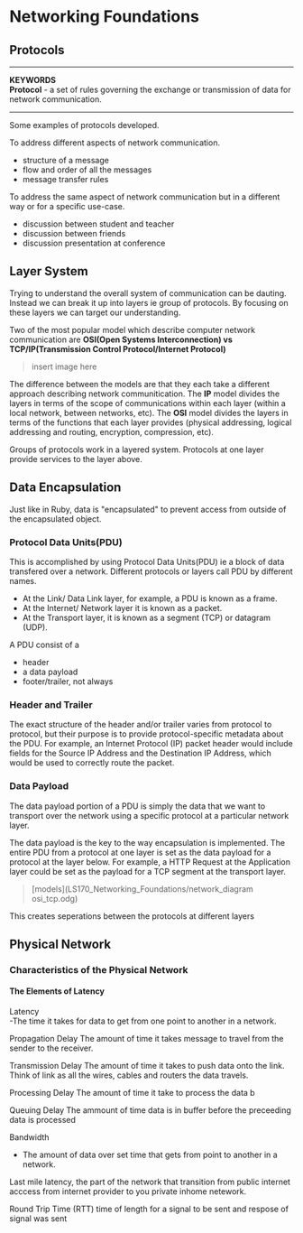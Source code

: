 # Networking Foundations


## Protocols

---

**KEYWORDS**<br/>
**Protocol** - a set of rules governing the exchange or transmission of data for network communication.

---

Some examples of protocols developed.

To address different aspects of network communication.
- structure of a message
- flow and order of all the messages
- message transfer rules

To address the same aspect of network communication but in a different way or for a specific use-case.
- discussion between student and teacher
- discussion between friends
- discussion presentation at conference

## Layer System

Trying to understand the overall system of communication can be dauting. Instead
we can break it up into layers ie group of protocols. By focusing on these
layers we can target our understanding.

Two of the most popular model which describe computer network communication are
**OSI(Open Systems Interconnection) vs TCP/IP(Transmission Control Protocol/Internet Protocol)**

> insert image here

The difference between the models are that they each take a different approach describing network communitication. The **IP** model divides the layers in terms of the scope of communications within each layer (within a local network, between networks, etc). The **OSI** model divides the layers in terms of the functions that each layer provides (physical addressing, logical addressing and routing, encryption, compression, etc).

Groups of protocols work in a layered system. Protocols at one layer provide services to the layer above.

## Data Encapsulation
Just like in Ruby, data is "encapsulated" to prevent access from outside of the encapsulated object.

### Protocol Data Units(PDU)
This is accomplished by using Protocol Data Units(PDU) ie a block of data
transfered over a network. Different protocols or layers call PDU by different
names.
- At the Link/ Data Link layer, for example, a PDU is known as a frame.
- At the Internet/ Network layer it is known as a packet.
- At the Transport layer, it is known as a segment (TCP) or datagram (UDP).

A PDU consist of a
- header
- a data payload
- footer/trailer, not always

### Header and Trailer
The exact structure of the header and/or trailer varies from protocol to
protocol, but their purpose is to provide protocol-specific metadata about
the PDU. For example, an Internet Protocol (IP) packet header would include
fields for the Source IP Address and the Destination IP Address, which would be
used to correctly route the packet.

### Data Payload
The data payload portion of a PDU is simply the data that we want to transport
over the network using a specific protocol at a particular network layer.

The data payload is the key to the way encapsulation is implemented. The entire
PDU from a protocol at one layer is set as the data payload for a protocol at
the layer below. For example, a HTTP Request at the Application layer could be
set as the payload for a TCP segment at the transport layer.

> [models](LS170_Networking_Foundations/network_diagram osi_tcp.odg)

This creates seperations between the protocols at different layers

## Physical Network

### Characteristics of the Physical Network
#### The Elements of Latency
Latency<br/>
-The time it takes for data to get from one point to another in a network.

Propagation Delay
  The amount of time it takes message to travel from the sender to the receiver.

Transmission Delay
  The amount of time it takes to push data onto the link. Think of link as all the wires, cables and routers the data travels.

Processing Delay
  The amount of time it take to process the data b

Queuing Delay
  The ammount of time data is in buffer before the preceeding data is processed

Bandwidth
- The amount of data over set time that gets from point to another in a network.

Last mile latency, the part of the network that transition from public internet acccess from internet provider to you private inhome netework.

Round Trip Time (RTT) time of length for a signal to be sent and respose of signal was sent
